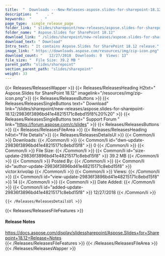 ```yaml
---
title:  "  Downloads ---New-Releases-aspose.slides-for-sharepoint-18.12 . " 
description:  "    . " 
keywords:  "    . " 
page_type:  single_release_page
folder_link: " slides/sharepoint/new-releases/aspose.slides-for-sharepoint-18.12/"
folder_name: " Aspose.Slides for SharePoint 18.12"
download_link: " /slides/sharepoint/new-releases/aspose.slides-for-sharepoint-18.12/29836f3896bd41e48215171c8ebd15f8"
download_text: " Download"
Intro_text: " It contains Aspose.Slides for SharePoint 18.12 release."
image_link: " https://downloads.aspose.com/resources/img/zip-icon.png"
download_count: "   12/27/2018  Downloads: 0  Views: 13"
file_size: "  File Size: 39.2 MB "
parent_path: "slides/sharepoint"
section_parent_path: "slides/sharepoint"
weight: 33 
---
```


{{< Releases/ReleasesWapper >}}
  {{< Releases/ReleasesHeading H2txt=" Aspose.Slides for SharePoint 18.12" imagelink="/resources/img/zip-icon.png">}}
  {{< Releases/ReleasesButtons >}}
    {{< Releases/ReleasesSingleButtons text=" Download" link="/slides/sharepoint/new-releases/aspose.slides-for-sharepoint-18.12/29836f3896bd41e48215171c8ebd15f8%20%20" >}}
    {{< Releases/ReleasesSingleButtons text=" Support Forum " link="https://forum.aspose.com/c/slides" >}}
  {{< Releases/ReleasesButtons >}}
  {{< Releases/ReleasesFileArea >}}
    {{< Releases/ReleasesHeading h4txt="File Details">}}
    {{< Releases/ReleasesDetailsUl >}}
            {{< Common/li  >}} Downloads: {{< /Common/li >}} 
      {{< Common/li id="dwn-update-29836f3896bd41e48215171c8ebd15f8" >}} 0 {{< /Common/li >}} 
      {{< Common/li  >}} File Size: {{< /Common/li >}} 
      {{< Common/li id="size-update-29836f3896bd41e48215171c8ebd15f8" >}} 39.2 MB {{< /Common/li >}} 
      {{< Common/li  >}} Posted By: {{< /Common/li >}} 
      {{< Common/li id="author-update-29836f3896bd41e48215171c8ebd15f8" >}} victor.krivolap {{< /Common/li >}} 
      {{< Common/li  >}} Views: {{< /Common/li >}} 
      {{< Common/li id="view-update-29836f3896bd41e48215171c8ebd15f8" >}} 14 {{< /Common/li >}} 
      {{< Common/li  >}} Date Added: {{< /Common/li >}} 
      {{< Common/li id="added-update-29836f3896bd41e48215171c8ebd15f8" >}} 12/27/2018 {{< /Common/li >}} 

    {{< /Releases/ReleasesDetailsUl >}}

  {{< Releases/ReleasesFileFeatures >}}
      <h4>Release Notes</h4><div><a href="https://docs.aspose.com/display/slidessharepoint/Aspose.Slides+for+Sharepoint+18.12+Release+Notes">https://docs.aspose.com/display/slidessharepoint/Aspose.Slides+for+Sharepoint+18.12+Release+Notes</a></div>
  {{< /Releases/ReleasesFileFeatures >}}
 {{< /Releases/ReleasesFileArea >}}
{{< /Releases/ReleasesWapper >}}


